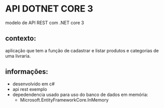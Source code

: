 # API DOTNET CORE 3
modelo de API REST com .NET core 3
## contexto:
aplicação que tem a função de cadastrar e listar produtos e categorias de uma livraria.
## informações:
* desenvolvido em c#
* api rest exemplo
* depedendencia usado para uso do banco de dados em memória:
  - Microsoft.EntityFrameworkCore.InMemory
